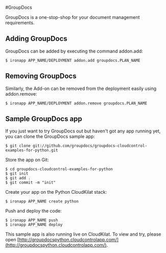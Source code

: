 #GroupDocs

GroupDocs is a one-stop-shop for your document management requirements.

## Adding GroupDocs

GroupDocs can be added by executing the command addon.add:

    $ ironapp APP_NAME/DEPLOYMENT addon.add groupdocs.PLAN_NAME

## Removing GroupDocs

Similarly, the Add-on can be removed from the deployment easily using addon.remove:

    $ ironapp APP_NAME/DEPLOYMENT addon.remove groupdocs.PLAN_NAME

## Sample GroupDocs app

If you just want to try GroupDocs out but haven't got any app running yet, you can clone the GroupDocs sample app:

	$ git clone git://github.com/groupdocs/groupdocs-cloudcontrol-examples-for-python.git

Store the app on Git:

	$ cd groupdocs-cloudcontrol-examples-for-python
    $ git init
    $ git add .
    $ git commit -m "init"

Create your app on the Python CloudKilat stack:

    $ ironapp APP_NAME create python

Push and deploy the code:

    $ ironapp APP_NAME push
	$ ironapp APP_NAME deploy

This sample app is also running live on CloudKilat. To view and try, please open [http://groupdocspython.cloudcontrolapp.com/](http://groupdocspython.cloudcontrolapp.com/).
